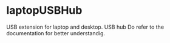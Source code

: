 # laptopUSBHub
USB extension for laptop and desktop. USB hub
Do refer to the documentation for better understandig.
